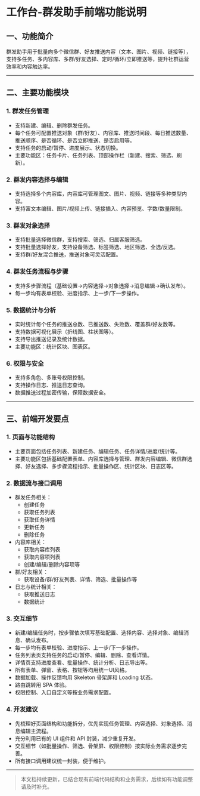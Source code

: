 # 工作台-群发助手前端功能说明

## 一、功能简介
群发助手用于批量向多个微信群、好友推送内容（文本、图片、视频、链接等），支持多任务、多内容库、多群/好友选择、定时/循环/立即推送等，提升社群运营效率和内容触达率。

---

## 二、主要功能模块

### 1. 群发任务管理
- 支持新建、编辑、删除群发任务。
- 每个任务可配置推送对象（群/好友）、内容库、推送时间段、每日推送数量、推送顺序、是否循环、是否立即推送、是否启用等。
- 支持任务的启动/暂停、进度展示、状态切换。
- 主要功能区：任务卡片、任务列表、顶部操作栏（新建、搜索、筛选、刷新）。

### 2. 群发内容选择与编辑
- 支持选择多个内容库，内容库可管理图文、图片、视频、链接等多种类型内容。
- 支持富文本编辑、图片/视频上传、链接插入、内容预览、字数/数量限制。

### 3. 群发对象选择
- 支持批量选择微信群，支持搜索、筛选、归属客服筛选。
- 支持批量选择好友，支持设备筛选、标签筛选、地区筛选、全选/反选。
- 支持群/好友混合推送，推送对象可灵活配置。

### 4. 群发任务流程与步骤
- 支持多步骤流程（基础设置→内容选择→对象选择→消息编辑→确认发布）。
- 每一步均有表单校验、进度指示、上一步/下一步操作。

### 5. 数据统计与分析
- 实时统计每个任务的推送总数、已推送数、失败数、覆盖群/好友数等。
- 支持数据可视化展示（折线图、柱状图等）。
- 支持导出推送记录及统计数据。
- 主要功能区：统计区块、图表区。

### 6. 权限与安全
- 支持多角色、多账号权限控制。
- 支持操作日志、推送日志查询。
- 数据推送过程加密传输，保障数据安全。

---

## 三、前端开发要点

### 1. 页面与功能结构
- 主要页面包括任务列表、新建任务、编辑任务、任务详情/进度/统计等。
- 主要功能区包括基础配置表单、内容库选择与管理、群发内容编辑、微信群选择、好友选择、多步骤流程指示、批量操作区、统计区块、日志区等。

### 2. 数据流与接口调用
- 群发任务相关：
  - 创建任务
  - 获取任务列表
  - 获取任务详情
  - 更新任务
  - 删除任务
- 内容库相关：
  - 获取内容库列表
  - 获取内容项列表
  - 创建/编辑/删除内容项等
- 群/好友相关：
  - 获取设备/群/好友列表、详情、筛选、批量操作等
- 日志与统计相关：
  - 获取推送日志
  - 数据统计

### 3. 交互细节
- 新建/编辑任务时，按步骤依次填写基础配置、选择内容、选择对象、编辑消息、确认发布。
- 每一步均有表单校验、进度指示、上一步/下一步操作。
- 任务列表页支持任务的启动/暂停、编辑、删除、查看详情。
- 详情页支持进度查看、批量操作、统计分析、日志导出等。
- 所有表单、弹窗、表格、按钮等均用统一UI风格。
- 数据加载、操作反馈均用 Skeleton 骨架屏和 Loading 状态。
- 路由跳转用 SPA 体验。
- 权限控制、入口自定义等按业务需求配置。

### 4. 开发建议
- 先梳理好页面结构和功能拆分，优先实现任务管理、内容选择、对象选择、消息编辑主流程。
- 充分利用已有的 UI 组件和 API 封装，减少重复开发。
- 交互细节（如批量操作、筛选、骨架屏、权限控制）按实际业务需求逐步完善。
- 所有接口调用建议统一封装，便于维护。

---

> 本文档持续更新，已结合现有前端代码结构和业务需求，后续如有功能调整请及时补充。 